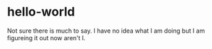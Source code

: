 # hello-world

Not sure there is much to say.  I have no idea what I am doing but I am figureing it out now aren't I. 
